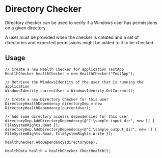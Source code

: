 # Directory Checker

Directory checker can be used to verify if a Windows user has permissions
on a given directory.

A user must be provided when the checker is created and a set of directories
and expected permissions might be added to it to be checked.

## Usage
```
// Create a new Health Checker for application TestApp
HealthChecker healthChecker = new HealthChecker("TestApp");

// Retrieve the WindowsIdentity of the user that is running the application
WindowsIdentity currentUser = WindowsIdentity.GetCurrent();

// Create a new Directory Checker for this user
DirectoryHealthDependency directoryDep = new DirectoryHealthDependency(currentUser);

// Add some directory accesss dependencies for this user
directoryDep.AddDirectoryDependency(@"C:\sample_input_dir", new [] { FileSystemRights.Read });
directoryDep.AddDirectoryDependency(@"C:\sample_output_dir", new [] { FileSystemRights.Read, FileSystemRights.Write });
			
healthChecker.AddDependency(directoryDep);

HealthData health = healthChecker.CheckHealth();
```
